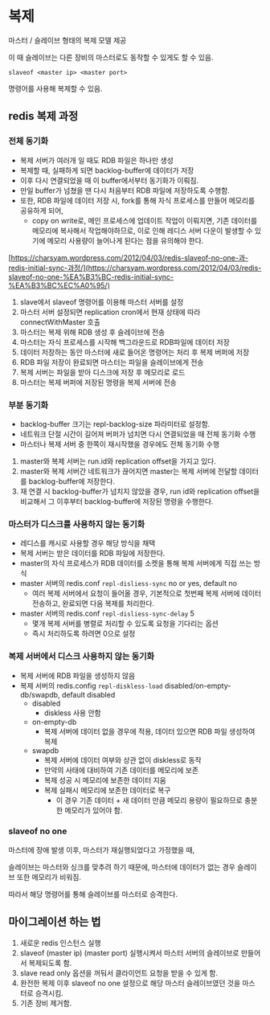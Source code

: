 # 복제

마스터 / 슬레이브 형태의 복제 모델 제공

이 때 슬레이브는 다른 장비의 마스터로도 동작할 수 있게도 할 수 있음.

`slaveof <master ip> <master port>`

명령어를 사용해 복제할 수 있음.

## redis 복제 과정

### 전체 동기화

- 복제 서버가 여러개 일 때도 RDB 파일은 하나만 생성
- 복제할 때, 실패하게 되면 backlog-buffer에 데이터가 저장
- 이후 다시 연결되었을 때 이 buffer에서부터 동기화가 이뤄짐.
- 만일 buffer가 넘쳤을 땐 다시 처음부터 RDB 파일에 저장하도록 수행함.
- 또한, RDB 파일에 데이터 저장 시, fork를 통해 자식 프로세스를 만들어 메모리를 공유하게 되어,
    - copy on write로, 메인 프로세스에 업데이트 작업이 이뤄지면, 기존 데이터를 메모리에 복사해서 작업해야하므로,  이로 인해 레디스 서버 다운이 발생할 수 있기에 메모리 사용량이 늘어나게 된다는 점을 유의해야 한다.

[https://charsyam.wordpress.com/2012/04/03/redis-slaveof-no-one-과-redis-initial-sync-과정/](https://charsyam.wordpress.com/2012/04/03/redis-slaveof-no-one-%EA%B3%BC-redis-initial-sync-%EA%B3%BC%EC%A0%95/)

1. slave에서 slaveof 명령어를 이용해 마스터 서버를 설정
2. 마스터 서버 설정되면 replication cron에서 현재 상태에 따라 connectWithMaster 호출
3. 마스터는 복제 위해 RDB 생성 후 슬레이브에 전송
4. 마스터는 자식 프로세스를 시작해 백그라운드로 RDB파일에 데이터 저장
5. 데이터 저장하는 동안 마스터에 새로 들어온 명령어는 처리 후 복제 버퍼에 저장
6. RDB 파일 저장이 완료되면 마스터는 파일을 슬레이브에게 전송
7. 복제 서버는 파일을 받아 디스크에 저장 후 메모리로 로드
8. 마스터는 복제 버퍼에 저장된 명령을 복제 서버에 전송

### 부분 동기화

- backlog-buffer 크기는 repl-backlog-size 파라미터로 설정함.
- 네트워크 단절 시간이 길어져 버퍼가 넘치면 다시 연결되었을 때 전체 동기화 수행
- 마스터나 복제 서버 중 한쪽이 재시작했을 경우에도 전체 동기화 수행
1. master와 복제 서버는 run.id와 replication offset을 가지고 있다.
2. master와 복제 서버간 네트워크가 끊어지면 master는 복제 서버에 전달할 데이터를 backlog-buffer에 저장한다.
3. 재 연결 시 backlog-buffer가 넘치지 않았을 경우, run id와 replication offset을 비교해서 그 이후부터 backlog-buffer에 저장된 명령을 수행한다.

### 마스터가 디스크를 사용하지 않는 동기화

- 레디스를 캐시로 사용할 경우 해당 방식을 채택
- 복제 서버는 받은 데이터를 RDB 파일에 저장한다.
- master의 자식 프로세스가 RDB 데이터를 소켓을 통해 복제 서버에게 직접 쓰는 방식
- master 서버의 redis.conf `repl-disliess-sync` no or yes, default no
    - 여러 복제 서버에서 요청이 들어올 경우, 기본적으로 첫번째 복제 서버에 데이터 전송하고, 완료되면 다음 복제를 처리한다.
- master 서버의 redis.conf `repl-disliess-sync-delay` 5
    - 몇개 복제 서버를 병렬로 처리할 수 있도록 요청을 기다리는 옵션
    - 즉시 처리하도록 하려면 0으로 설정

### 복제 서버에서 디스크 사용하지 않는 동기화

- 복제 서버에 RDB 파일을 생성하지 않음
- 복제 서버의 redis.config `repl-diskless-load` disabled/on-empty-db/swapdb, default disabled
    - disabled
        - diskless 사용 안함
    - on-empty-db
        - 복제 서버에 데이터 없을 경우에 적용, 데이터 있으면 RDB 파일 생성하여 복제
    - swapdb
        - 복제 서버에 데이터 여부와 상관 없이 diskless로 동작
        - 만약의 사태에 대비하여 기존 데이터를 메모리에 보존
        - 복제 성공 시 메모리에 보존한 데이터 지움
        - 복제 실패시 메모리에 보존한 데이터로 복구
            - 이 경우 기존 데이터 + 새 데이터 만큼 메모리 용량이 필요하므로 충분한 메모리가 있어야 함.

### slaveof no one

마스터에 장애 발생 이후, 마스터가 재실행되었다고 가정했을 때,

슬레이브는 마스터와 싱크를 맞추려 하기 때문에, 마스터에 데이터가 없는 경우 슬레이브 또한 메모리가 비워짐.

따라서 해당 명령어를 통해 슬레이브를 마스터로 승격한다.

## 마이그레이션 하는 법

1. 새로운 redis 인스턴스 실행
2. slaveof (master ip) (master port) 실행시켜서 마스터 서버의 슬레이브로 만들어서 복제되도록 함.
3. slave read only 옵션을 꺼둬서 클라이언트 요청을 받을 수 있게 함.
4. 완전한 복제 이후 slaveof no one 설정으로 해당 마스터 슬레이브였던 것을 마스터로 승격시킴.
5. 기존 장비 제거함.
